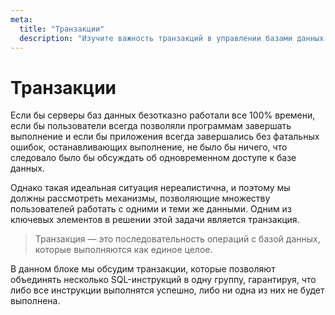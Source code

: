 ```yaml
---
meta:
  title: "Транзакции"
  description: "Изучите важность транзакций в управлении базами данных и как они обеспечивают надёжность работы приложений. Узнайте, почему транзакции необходимы для поддержания целостности данных и как они помогают предотвращать ошибки при одновременном доступе множества пользователей."
---
```


# Транзакции

Если бы серверы баз данных безотказно работали все 100% времени,
если бы пользователи всегда позволяли программам завершать выполнение и если бы приложения всегда завершались без фатальных ошибок,
останавливающих выполнение, не было бы ничего, что следовало было бы обсуждать об одновременном доступе к базе данных.

Однако такая идеальная ситуация нереалистична, и поэтому мы должны рассмотреть механизмы,
позволяющие множеству пользователей работать с одними и теми же данными.
Одним из ключевых элементов в решении этой задачи является транзакция.

> Транзакция — это последовательность операций с базой данных, которые выполняются как единое целое.

В данном блоке мы обсудим транзакции, которые позволяют объединять несколько SQL-инструкций в одну группу,
гарантируя, что либо все инструкции выполнятся успешно, либо ни одна из них не будет выполнена.
